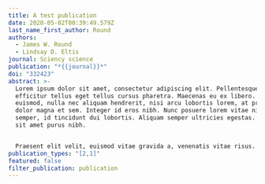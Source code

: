 ```yaml
---
title: A test publication
date: 2020-05-02T00:39:49.579Z
last_name_first_author: Round
authors:
  - James W. Round
  - Lindsay D. Eltis
journal: Sciency science
publication: "*{{journal}}*"
doi: "332423"
abstract: >-
  Lorem ipsum dolor sit amet, consectetur adipiscing elit. Pellentesque
  efficitur tellus eget tellus cursus pharetra. Maecenas eu ex libero. Ut
  euismod, nulla nec aliquam hendrerit, nisi arcu lobortis lorem, at pretium
  dolor magna et sem. Integer id eros nibh. Nunc posuere lorem vitae nibh
  semper, id tincidunt dui lobortis. Aliquam semper ultricies egestas. Nullam
  sit amet purus nibh.


  Praesent elit velit, euismod vitae gravida a, venenatis vitae risus. Nulla facilisi. Mauris nec purus lacus. Pellentesque interdum faucibus risus, vel dapibus nisl vestibulum et. In dictum venenatis odio, ut rhoncus nibh euismod non. Nullam lectus tellus, sollicitudin sed consequat ut, rhoncus in sapien. Nullam sit amet blandit turpis.
publication_types: "[2,1]"
featured: false
filter_publication: publication
---
```

